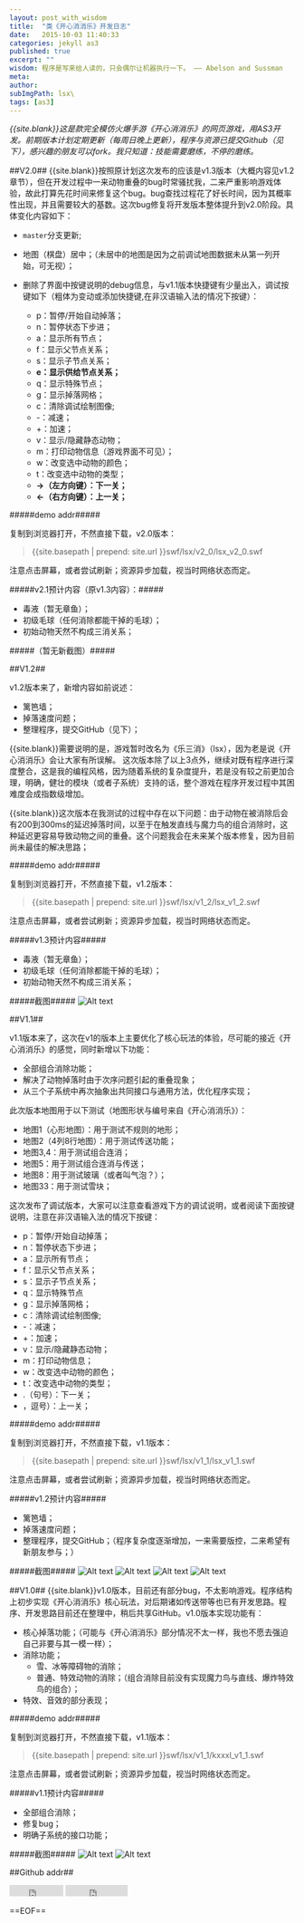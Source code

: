 ```yaml
---
layout: post_with_wisdom
title:  "类《开心消消乐》开发日志"
date:   2015-10-03 11:40:33
categories: jekyll as3
published: true
excerpt: ""
wisdom: 程序是写来给人读的，只会偶尔让机器执行一下。 —— Abelson and Sussman
meta: 
author: 
subImgPath: lsx\
tags: [as3]
---
```


*{{site.blank}}这是款完全模仿火爆手游《开心消消乐》的网页游戏，用AS3开发。前期版本计划定期更新（每周日晚上更新），程序与资源已提交Github（见下），感兴趣的朋友可以fork。我只知道：技能需要磨练，不停的磨练。*

##V2.0##
{{site.blank}}按照原计划这次发布的应该是v1.3版本（大概内容见v1.2章节），但在开发过程中一来动物重叠的bug时常骚扰我，二来严重影响游戏体验，故此打算先花时间来修复这个bug。bug查找过程花了好长时间，因为其概率性出现，并且需要较大的基数。这次bug修复将开发版本整体提升到v2.0阶段。具体变化内容如下：

* `master`分支更新;
* 地图（棋盘）居中；（未居中的地图是因为之前调试地图数据未从第一列开始，可无视）；
* 删除了界面中按键说明的debug信息，与v1.1版本快捷键有少量出入，调试按键如下（粗体为变动或添加快捷键,在非汉语输入法的情况下按键）：

	* p：暂停/开始自动掉落；
	* n：暂停状态下步进；
	* a：显示所有节点；
	* f：显示父节点关系；
	* s：显示子节点关系；
	* **e：显示供给节点关系；**
	* q：显示特殊节点；
	* g：显示掉落网格；
	* c：清除调试绘制图像;
	* -：减速；
	* +：加速；
	* v：显示/隐藏静态动物；
	* m：打印动物信息（游戏界面不可见）；
	* w：改变选中动物的颜色；
	* t：改变选中动物的类型；
	* **->（左方向键）：下一关；**
	* **<-（右方向键）：上一关；**

#####demo addr#####

复制到浏览器打开，不然直接下载，v2.0版本：

>{{site.basepath | prepend: site.url }}swf/lsx/v2_0/lsx_v2_0.swf

注意点击屏幕，或者尝试刷新；资源异步加载，视当时网络状态而定。

#####v2.1预计内容（原v1.3内容）：#####

- 毒液（暂无章鱼）；
- 初级毛球（任何消除都能干掉的毛球）；
- 初始动物天然不构成三消关系；

#####（暂无新截图）#####


##V1.2##

v1.2版本来了，新增内容如前说述：

* 篱笆墙；
* 掉落速度问题；
* 整理程序，提交GitHub（见下）；

{{site.blank}}需要说明的是，游戏暂时改名为《乐三消》（lsx），因为老是说《开心消消乐》会让大家有所误解。
这次版本除了以上3点外，继续对既有程序进行深度整合，这是我的编程风格，因为随着系统的复杂度提升，若是没有较之前更加合理，明确，健壮的模块（或者子系统）支持的话，整个游戏在程序开发过程中其困难度会成指数级增加。

{{site.blank}}这次版本在我测试的过程中存在以下问题：由于动物在被消除后会有200到300ms的延迟掉落时间，以至于在触发直线与魔力鸟的组合消除时，这种延迟更容易导致动物之间的重叠。这个问题我会在未来某个版本修复，因为目前尚未最佳的解决思路；

#####demo addr#####

复制到浏览器打开，不然直接下载，v1.2版本：

>{{site.basepath | prepend: site.url }}swf/lsx/v1_2/lsx_v1_2.swf

注意点击屏幕，或者尝试刷新；资源异步加载，视当时网络状态而定。


#####v1.3预计内容#####

* 毒液（暂无章鱼）；
* 初级毛球（任何消除都能干掉的毛球）；
* 初始动物天然不构成三消关系；

#####截图#####
![Alt text]({{site.basepath}}{{site.imgpath}}{{page.subImgPath}}v1_2/v1_2.png "v1.2")

##V1.1##

v1.1版本来了，这次在v1的版本上主要优化了核心玩法的体验，尽可能的接近《开心消消乐》的感觉，同时新增以下功能：

- 全部组合消除功能；
-  解决了动物掉落时由于次序问题引起的重叠现象；
-  从三个子系统中再次抽象出共同接口与通用方法，优化程序实现；

此次版本地图用于以下测试（地图形状与编号来自《开心消消乐》）：

* 地图1（心形地图）：用于测试不规则的地形；
* 地图2（4列8行地图）：用于测试传送功能；
* 地图3,4：用于测试组合连消；
* 地图5：用于测试组合连消与传送；
* 地图8：用于测试玻璃（或者叫气泡？）；
* 地图33：用于测试雪块；


这次发布了调试版本，大家可以注意查看游戏下方的调试说明，或者阅读下面按键说明，注意在非汉语输入法的情况下按键：

* p：暂停/开始自动掉落；
* n：暂停状态下步进；
* a：显示所有节点；
* f：显示父节点关系；
* s：显示子节点关系；
* q：显示特殊节点
* g：显示掉落网格；
* c：清除调试绘制图像;
* -：减速；
* +：加速；
* v：显示/隐藏静态动物；
* m：打印动物信息；
* w：改变选中动物的颜色；
* t：改变选中动物的类型；
* .（句号）：下一关；
* ，逗号）：上一关；

#####demo addr#####

复制到浏览器打开，不然直接下载，v1.1版本：

>{{site.basepath | prepend: site.url }}swf/lsx/v1_1/lsx_v1_1.swf

注意点击屏幕，或者尝试刷新；资源异步加载，视当时网络状态而定。


#####v1.2预计内容#####

* 篱笆墙；
* 掉落速度问题；
* 整理程序，提交GitHub；（程序复杂度逐渐增加，一来需要版控，二来希望有新朋友参与；）

#####截图#####
![Alt text]({{site.basepath}}{{site.imgpath}}{{page.subImgPath}}v1_1/v1_1_a.png "v1.1")
![Alt text]({{site.basepath}}{{site.imgpath}}{{page.subImgPath}}v1_1/v1_1_b.png "v1.1")
![Alt text]({{site.basepath}}{{site.imgpath}}{{page.subImgPath}}v1_1/v1_1_c.png "v1.1")
![Alt text]({{site.basepath}}{{site.imgpath}}{{page.subImgPath}}v1_1/v1_1_d.png "v1.1")



##V1.0##
{{site.blank}}v1.0版本，目前还有部分bug，不太影响游戏。程序结构上初步实现《开心消消乐》核心玩法，对后期诸如传送带等也已有开发思路。程序、开发思路目前还在整理中，稍后共享GitHub。v1.0版本实现功能有：

* 核心掉落功能；（可能与《开心消消乐》部分情况不太一样，我也不愿去强迫自己非要与其一模一样）；
* 消除功能；
	* 雪、冰等障碍物的消除；
	* 普通、特效动物的消除；（组合消除目前没有实现魔力鸟与直线、爆炸特效鸟的组合）；
* 特效、音效的部分表现；

#####demo addr#####

复制到浏览器打开，不然直接下载，v1.1版本：

>{{site.basepath | prepend: site.url }}swf/lsx/v1_1/kxxxl_v1_1.swf

注意点击屏幕，或者尝试刷新；资源异步加载，视当时网络状态而定。


#####v1.1预计内容#####

* 全部组合消除；
* 修复bug；
* 明确子系统的接口功能；

#####截图#####
![Alt text]({{site.basepath}}{{site.imgpath}}{{page.subImgPath}}v1_0/pic1.png "v1.0")
![Alt text]({{site.basepath}}{{site.imgpath}}{{page.subImgPath}}v1_0/pic2.png "v1.0")



##Github addr##
<iframe src="http://ghbtns.com/github-btn.html?user=zspark&repo=lsx&type=fork&count=true" allowtransparency="true" frameborder="0" scrolling="0" width="95" height="20"></iframe>
<iframe src="http://ghbtns.com/github-btn.html?user=zspark&repo=lsx&type=watch&count=true" allowtransparency="true" frameborder="0" scrolling="0" width="110" height="20"></iframe>

==EOF==
